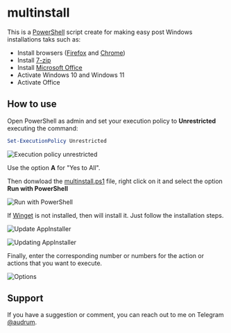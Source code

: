 # multinstall

This is a [PowerShell](https://docs.microsoft.com/en-us/powershell) script create for making easy post Windows installations taks such as:

* Install browsers ([Firefox](https://www.mozilla.org/en-US/firefox/new/) and [Chrome](https://www.google.com/chrome/index.html))
* Install [7-zip](https://www.7-zip.org)
* Install [Microsoft Office](https://www.office.com)
* Activate Windows 10 and Windows 11
* Activate Office

## How to use

Open PowerShell as admin and set your execution policy to **Unrestricted** executing the command:

```PowerShell
Set-ExecutionPolicy Unrestricted
```

![Execution policy unrestricted](/Repos/multinstall/Assets/SCR-20220620-2z9.png)

Use the option **A** for "Yes to All".

Then donwload the [multinstall.ps1]() file, right click on it and select the option **Run with PowerShell**

![Run with PowerShell](/Repos/multinstall/Assets/SCR-20220620-2uy.png)

If [Winget](https://github.com/microsoft/winget-cli) is not installed, then will install it. Just follow the installation steps.

![Update AppInstaller](/Repos/multinstall/Assets/SCR-20220620-46a.png)

![Updating AppInstaller](/Repos/multinstall/Assets/SCR-20220620-46g.png)

Finally, enter the corresponding number or numbers for the action or actions that you want to execute.

![Options](/Repos/multinstall/Assets/SCR-20220620-48u.png)

## Support

If you have a suggestion or comment, you can reach out to me on Telegram [@audrum](https://t.me/audrum). 